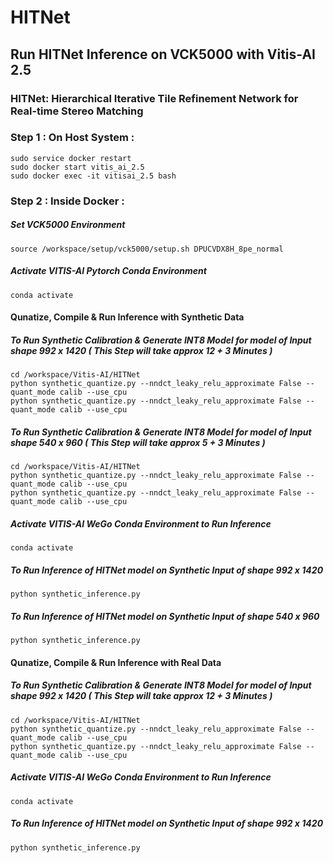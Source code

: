 # HITNet

## Run HITNet Inference on VCK5000 with Vitis-AI 2.5 

### HITNet: Hierarchical Iterative Tile Refinement Network for Real-time Stereo Matching


### Step 1 : On Host System : 

```
sudo service docker restart 
sudo docker start vitis_ai_2.5 
sudo docker exec -it vitisai_2.5 bash
```

### Step 2 : Inside Docker : 

##### Set VCK5000 Environment 

```
source /workspace/setup/vck5000/setup.sh DPUCVDX8H_8pe_normal
```
##### Activate VITIS-AI Pytorch Conda Environment 
```
conda activate 
```
#### Qunatize, Compile & Run Inference with Synthetic Data 

##### To Run Synthetic Calibration & Generate INT8 Model for model of Input shape 992 x 1420 ( This Step will take approx 12 + 3 Minutes ) 
```
cd /workspace/Vitis-AI/HITNet
python synthetic_quantize.py --nndct_leaky_relu_approximate False --quant_mode calib --use_cpu
python synthetic_quantize.py --nndct_leaky_relu_approximate False --quant_mode calib --use_cpu  
```

##### To Run Synthetic Calibration & Generate INT8 Model for model of Input shape 540 x 960 ( This Step will take approx 5 + 3 Minutes ) 
```
cd /workspace/Vitis-AI/HITNet
python synthetic_quantize.py --nndct_leaky_relu_approximate False --quant_mode calib --use_cpu 
python synthetic_quantize.py --nndct_leaky_relu_approximate False --quant_mode calib --use_cpu 
```

##### Activate VITIS-AI WeGo Conda Environment to Run Inference 
```
conda activate 
```
##### To Run Inference of HITNet model on Synthetic Input of shape 992 x 1420
```
python synthetic_inference.py 
```
##### To Run Inference of HITNet model on Synthetic Input of shape 540 x 960
```
python synthetic_inference.py 
```

#### Qunatize, Compile & Run Inference with Real Data 

##### To Run Synthetic Calibration & Generate INT8 Model for model of Input shape 992 x 1420 ( This Step will take approx 12 + 3 Minutes ) 
```
cd /workspace/Vitis-AI/HITNet
python synthetic_quantize.py --nndct_leaky_relu_approximate False --quant_mode calib --use_cpu
python synthetic_quantize.py --nndct_leaky_relu_approximate False --quant_mode calib --use_cpu  
```
##### Activate VITIS-AI WeGo Conda Environment to Run Inference 
```
conda activate 
```
##### To Run Inference of HITNet model on Synthetic Input of shape 992 x 1420
```
python synthetic_inference.py 
```
